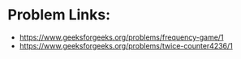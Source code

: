 # Problem Links:
- https://www.geeksforgeeks.org/problems/frequency-game/1
- https://www.geeksforgeeks.org/problems/twice-counter4236/1
